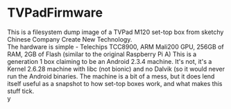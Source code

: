 # TVPadFirmware

This is a filesystem dump image of a TVPad M120 set-top box from sketchy Chinese Company Create New Technology.  
The hardware is simple - Telechips TCC8900, ARM Mali200 GPU, 256GB of RAM, 2GB of Flash (similar to the original Raspberry Pi A)
This is a generation 1 box claiming to be an Android 2.3.4 machine.   It's not, it's a Kernel 2.6.28 machine with libc (not bionic)
and no Dalvik (so it would never run the Android binaries.  The machine is a bit of a mess, but it does lend itself useful as a 
snapshot to how set-top boxes work, and what makes this stuff tick.  
y
